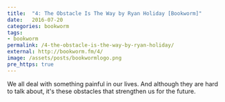 ```yaml
---
title:  "4: The Obstacle Is The Way by Ryan Holiday [Bookworm]"
date:   2016-07-20
categories: bookworm
tags:
- bookworm
permalink: /4-the-obstacle-is-the-way-by-ryan-holiday/
external: http://bookworm.fm/4/
image: /assets/posts/bookwormlogo.png
pre_https: true
---
```

We all deal with something painful in our lives. And although they are hard to talk about, it's these obstacles that strengthen us for the future.
<!--more-->